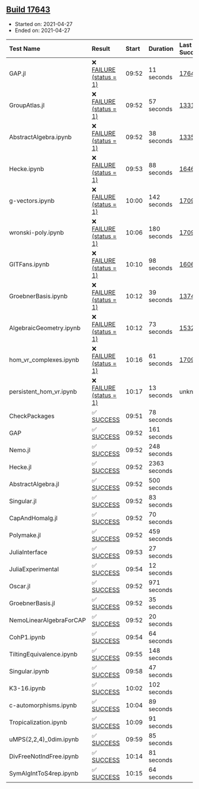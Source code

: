 ## [Build 17643](https://oscarci.mathematik.uni-kl.de/job/oscar/17643/)

* Started on: 2021-04-27
* Ended on: 2021-04-27

| Test Name    | Result | Start | Duration | Last Success | First Failure |
|:-------------|:-------|:------|:---------|:-------------|:--------------|
| GAP.jl | ❌ [FAILURE (status = 1)](https://oscarci.mathematik.uni-kl.de/job/oscar/17643/artifact/logs/build-17643/GAP.jl.log) | 09:52 | 11 seconds | [17642](https://oscarci.mathematik.uni-kl.de/job/oscar/17642/) | [17643](https://oscarci.mathematik.uni-kl.de/job/oscar/17643/) |
| GroupAtlas.jl | ❌ [FAILURE (status = 1)](https://oscarci.mathematik.uni-kl.de/job/oscar/17643/artifact/logs/build-17643/GroupAtlas.jl.log) | 09:52 | 57 seconds | [13311](https://oscarci.mathematik.uni-kl.de/job/oscar/13311/) | [13312](https://oscarci.mathematik.uni-kl.de/job/oscar/13312/) |
| AbstractAlgebra.ipynb | ❌ [FAILURE (status = 1)](https://oscarci.mathematik.uni-kl.de/job/oscar/17643/artifact/logs/build-17643/AbstractAlgebra.ipynb.log) | 09:52 | 38 seconds | [13355](https://oscarci.mathematik.uni-kl.de/job/oscar/13355/) | [13356](https://oscarci.mathematik.uni-kl.de/job/oscar/13356/) |
| Hecke.ipynb | ❌ [FAILURE (status = 1)](https://oscarci.mathematik.uni-kl.de/job/oscar/17643/artifact/logs/build-17643/Hecke.ipynb.log) | 09:53 | 88 seconds | [16463](https://oscarci.mathematik.uni-kl.de/job/oscar/16463/) | [16464](https://oscarci.mathematik.uni-kl.de/job/oscar/16464/) |
| g-vectors.ipynb | ❌ [FAILURE (status = 1)](https://oscarci.mathematik.uni-kl.de/job/oscar/17643/artifact/logs/build-17643/g-vectors.ipynb.log) | 10:00 | 142 seconds | [17099](https://oscarci.mathematik.uni-kl.de/job/oscar/17099/) | [17100](https://oscarci.mathematik.uni-kl.de/job/oscar/17100/) |
| wronski-poly.ipynb | ❌ [FAILURE (status = 1)](https://oscarci.mathematik.uni-kl.de/job/oscar/17643/artifact/logs/build-17643/wronski-poly.ipynb.log) | 10:06 | 180 seconds | [17098](https://oscarci.mathematik.uni-kl.de/job/oscar/17098/) | [17099](https://oscarci.mathematik.uni-kl.de/job/oscar/17099/) |
| GITFans.ipynb | ❌ [FAILURE (status = 1)](https://oscarci.mathematik.uni-kl.de/job/oscar/17643/artifact/logs/build-17643/GITFans.ipynb.log) | 10:10 | 98 seconds | [16068](https://oscarci.mathematik.uni-kl.de/job/oscar/16068/) | [16069](https://oscarci.mathematik.uni-kl.de/job/oscar/16069/) |
| GroebnerBasis.ipynb | ❌ [FAILURE (status = 1)](https://oscarci.mathematik.uni-kl.de/job/oscar/17643/artifact/logs/build-17643/GroebnerBasis.ipynb.log) | 10:12 | 39 seconds | [13748](https://oscarci.mathematik.uni-kl.de/job/oscar/13748/) | [13749](https://oscarci.mathematik.uni-kl.de/job/oscar/13749/) |
| AlgebraicGeometry.ipynb | ❌ [FAILURE (status = 1)](https://oscarci.mathematik.uni-kl.de/job/oscar/17643/artifact/logs/build-17643/AlgebraicGeometry.ipynb.log) | 10:12 | 73 seconds | [15322](https://oscarci.mathematik.uni-kl.de/job/oscar/15322/) | [15323](https://oscarci.mathematik.uni-kl.de/job/oscar/15323/) |
| hom_vr_complexes.ipynb | ❌ [FAILURE (status = 1)](https://oscarci.mathematik.uni-kl.de/job/oscar/17643/artifact/logs/build-17643/hom_vr_complexes.ipynb.log) | 10:16 | 61 seconds | [17099](https://oscarci.mathematik.uni-kl.de/job/oscar/17099/) | [17100](https://oscarci.mathematik.uni-kl.de/job/oscar/17100/) |
| persistent_hom_vr.ipynb | ❌ [FAILURE (status = 1)](https://oscarci.mathematik.uni-kl.de/job/oscar/17643/artifact/logs/build-17643/persistent_hom_vr.ipynb.log) | 10:17 | 13 seconds | unknown | unknown |
| CheckPackages | ✅ [SUCCESS](https://oscarci.mathematik.uni-kl.de/job/oscar/17643/artifact/logs/build-17643/CheckPackages.log) | 09:51 | 78 seconds |  |  |
| GAP | ✅ [SUCCESS](https://oscarci.mathematik.uni-kl.de/job/oscar/17643/artifact/logs/build-17643/GAP.log) | 09:52 | 161 seconds |  |  |
| Nemo.jl | ✅ [SUCCESS](https://oscarci.mathematik.uni-kl.de/job/oscar/17643/artifact/logs/build-17643/Nemo.jl.log) | 09:52 | 248 seconds |  |  |
| Hecke.jl | ✅ [SUCCESS](https://oscarci.mathematik.uni-kl.de/job/oscar/17643/artifact/logs/build-17643/Hecke.jl.log) | 09:52 | 2363 seconds |  |  |
| AbstractAlgebra.jl | ✅ [SUCCESS](https://oscarci.mathematik.uni-kl.de/job/oscar/17643/artifact/logs/build-17643/AbstractAlgebra.jl.log) | 09:52 | 500 seconds |  |  |
| Singular.jl | ✅ [SUCCESS](https://oscarci.mathematik.uni-kl.de/job/oscar/17643/artifact/logs/build-17643/Singular.jl.log) | 09:52 | 83 seconds |  |  |
| CapAndHomalg.jl | ✅ [SUCCESS](https://oscarci.mathematik.uni-kl.de/job/oscar/17643/artifact/logs/build-17643/CapAndHomalg.jl.log) | 09:52 | 70 seconds |  |  |
| Polymake.jl | ✅ [SUCCESS](https://oscarci.mathematik.uni-kl.de/job/oscar/17643/artifact/logs/build-17643/Polymake.jl.log) | 09:52 | 459 seconds |  |  |
| JuliaInterface | ✅ [SUCCESS](https://oscarci.mathematik.uni-kl.de/job/oscar/17643/artifact/logs/build-17643/JuliaInterface.log) | 09:53 | 27 seconds |  |  |
| JuliaExperimental | ✅ [SUCCESS](https://oscarci.mathematik.uni-kl.de/job/oscar/17643/artifact/logs/build-17643/JuliaExperimental.log) | 09:54 | 12 seconds |  |  |
| Oscar.jl | ✅ [SUCCESS](https://oscarci.mathematik.uni-kl.de/job/oscar/17643/artifact/logs/build-17643/Oscar.jl.log) | 09:52 | 971 seconds |  |  |
| GroebnerBasis.jl | ✅ [SUCCESS](https://oscarci.mathematik.uni-kl.de/job/oscar/17643/artifact/logs/build-17643/GroebnerBasis.jl.log) | 09:52 | 35 seconds |  |  |
| NemoLinearAlgebraForCAP | ✅ [SUCCESS](https://oscarci.mathematik.uni-kl.de/job/oscar/17643/artifact/logs/build-17643/NemoLinearAlgebraForCAP.log) | 09:52 | 20 seconds |  |  |
| CohP1.ipynb | ✅ [SUCCESS](https://oscarci.mathematik.uni-kl.de/job/oscar/17643/artifact/logs/build-17643/CohP1.ipynb.log) | 09:54 | 64 seconds |  |  |
| TiltingEquivalence.ipynb | ✅ [SUCCESS](https://oscarci.mathematik.uni-kl.de/job/oscar/17643/artifact/logs/build-17643/TiltingEquivalence.ipynb.log) | 09:55 | 148 seconds |  |  |
| Singular.ipynb | ✅ [SUCCESS](https://oscarci.mathematik.uni-kl.de/job/oscar/17643/artifact/logs/build-17643/Singular.ipynb.log) | 09:58 | 47 seconds |  |  |
| K3-16.ipynb | ✅ [SUCCESS](https://oscarci.mathematik.uni-kl.de/job/oscar/17643/artifact/logs/build-17643/K3-16.ipynb.log) | 10:02 | 102 seconds |  |  |
| c-automorphisms.ipynb | ✅ [SUCCESS](https://oscarci.mathematik.uni-kl.de/job/oscar/17643/artifact/logs/build-17643/c-automorphisms.ipynb.log) | 10:04 | 89 seconds |  |  |
| Tropicalization.ipynb | ✅ [SUCCESS](https://oscarci.mathematik.uni-kl.de/job/oscar/17643/artifact/logs/build-17643/Tropicalization.ipynb.log) | 10:09 | 91 seconds |  |  |
| uMPS(2,2,4)_0dim.ipynb | ✅ [SUCCESS](https://oscarci.mathematik.uni-kl.de/job/oscar/17643/artifact/logs/build-17643/uMPS-2-2-4-_0dim.ipynb.log) | 09:59 | 85 seconds |  |  |
| DivFreeNotIndFree.ipynb | ✅ [SUCCESS](https://oscarci.mathematik.uni-kl.de/job/oscar/17643/artifact/logs/build-17643/DivFreeNotIndFree.ipynb.log) | 10:14 | 81 seconds |  |  |
| SymAlgIntToS4rep.ipynb | ✅ [SUCCESS](https://oscarci.mathematik.uni-kl.de/job/oscar/17643/artifact/logs/build-17643/SymAlgIntToS4rep.ipynb.log) | 10:15 | 64 seconds |  |  |
